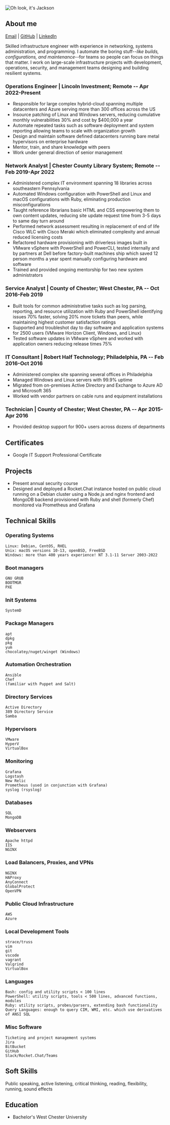 ![Oh look, it's Jackson](https://avatars.githubusercontent.com/u/42005615?v=4)

## About me

[Email](mailto:jackson@jacksonasmith.com) | [GitHub](https://github.com/jackson-asmith) | [LinkedIn](https://www.linkedin.com/in/jackson-a-smith/)

Skilled infrastructure engineer with experience in networking, systems administration, and programming. I automate the boring stuff--_like builds, configurations, and maintenance_--for teams so people can focus on things that matter. I work on large-scale infrastructure projects with development, operations, security, and management teams designing and building resilient systems.

### Operations Engineer | Lincoln Investment; Remote -- Apr 2022-Present

- Responsible for large complex hybrid-cloud spanning multiple datacenters and Azure serving more than 300 offices across the US
- Insource patching of Linux and Windows servers, reducing cumulative monthly vulnerabilities 30% and cost by $400,000 a year
- Automate repeated tasks such as software deployment and system reporting allowing teams to scale with organization growth
- Design and maintain software defined datacenters running bare metal hypervisors on enterprise hardware
- Mentor, train, and share knowledge with peers
- Work under general direction of senior management

### Network Analyst | Chester County Library System; Remote -- Feb 2019-Apr 2022

- Administered complex IT environment spanning 18 libraries across southeastern Pennsylvania
- Automated Windows configuration with PowerShell and Linux and macOS configurations with Ruby, eliminating production
misconfigurations
- Taught reference librarians basic HTML and CSS empowering them to own content updates, reducing site update request
time from 3-5 days to same day turn around
- Performed network assessment resulting in replacement of end of life Cisco WLC with Cisco Meraki which eliminated complexity and annual reduced licensing costs
- Refactored hardware provisioning with driverless images built in VMware vSphere with PowerShell and PowerCLI, tested
internally and by partners at Dell before factory-built machines ship which saved 12 person months a year spent manually
configuring hardware and software
- Trained and provided ongoing mentorship for two new system administrators

### Service Analyst | County of Chester; West Chester, PA -- Oct 2016-Feb 2019

- Built tools for common administrative tasks such as log parsing, reporting, and resource utilization with Ruby and PowerShell identifying issues 70% faster, solving 20% more tickets than peers, while maintaining highest customer satisfaction ratings
- Supported and troubleshot day to day software and application systems for 2500 users (VMware Horizon Client, Windows, and Linux)
- Tested software updates in VMware vSphere and worked with application owners reducing release times 75%

### IT Consultant | Robert Half Technology; Philadelphia, PA -- Feb 2016-Oct 2016

- Administered complex site spanning several offices in Philadelphia
- Managed Windows and Linux servers with 99.9% uptime
- Migrated from on-premises Active Directory and Exchange to Azure AD and Microsoft 365
- Worked with vendor partners on cable runs and equipment installations

### Technician | County of Chester; West Chester, PA -- Apr 2015-Apr 2016

- Provided desktop support for 900+ users across dozens of departments

## Certificates

- Google IT Support Professional Certificate

## Projects

- Present annual security course
- Designed and deployed a Rocket.Chat instance hosted on public cloud running on a Debian cluster using a Node.js and nginx frontend and MongoDB backend provisioned with Ruby and shell (formerly Chef) monitored via Prometheus and Grafana

## Technical Skills

### Operating Systems

    Linux: Debian, CentOS, RHEL 
    Unix: macOS versions 10-13, openBSD, FreeBSD
    Windows: more than 400 years experience! NT 3.1-11 Server 2003-2022

### Boot managers

    GNU GRUB
    BOOTMGR
    PXE

### Init Systems

    SystemD

### Package Managers

    apt
    dpkg
    pkg
    yum
    chocolatey/nuget/winget (Windows)

### Automation Orchestration

    Ansible
    Chef
    (familiar with Puppet and Salt)

### Directory Services

    Active Directory
    389 Directory Service
    Samba

### Hypervisors

    VMware
    HyperV
    VirtualBox

### Monitoring

    Grafana
    Logstash
    New Relic
    Prometheus (used in conjunction with Grafana)
    syslog (rsyslog)

### Databases

    SQL
    MongoDB

### Webservers

    Apache httpd
    IIS
    NGINX

### Load Balancers, Proxies, and VPNs

    NGINX
    HAProxy
    AnyConnect
    GlobalProtect
    OpenVPN

### Public Cloud Infrastructure

    AWS
    Azure

### Local Development Tools

    strace/truss
    vim
    git
    vscode
    vagrant
    Valgrind
    VirtualBox

### Languages

    Bash: config and utility scripts < 100 lines
    PowerShell: utility scripts, tools < 500 lines, advanced functions, modules
    Ruby: utility scripts, probes/parsers, extending bash functionality
    Query Languages: enough to query CIM, WMI, etc. which use derivatives of ANSI SQL

### Misc Software

    Ticketing and project management systems
    Jira
    BitBucket
    GitHub
    Slack/Rocket.Chat/Teams

## Soft Skills

Public speaking, active listening, critical thinking, reading, flexibility, running, sound effects

## Education

- Bachelor's West Chester University

